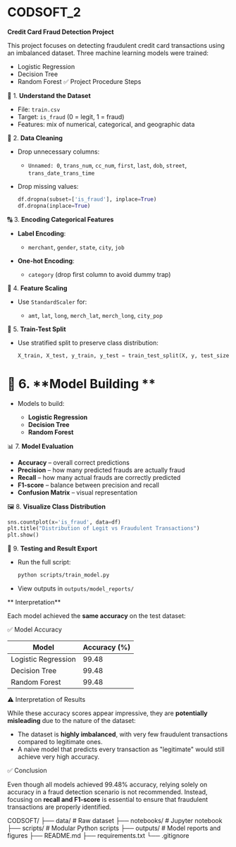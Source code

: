 # CODSOFT_2
 **Credit Card Fraud Detection Project**
 
This project focuses on detecting fraudulent credit card transactions using an imbalanced dataset. Three machine learning models were trained:

* Logistic Regression
* Decision Tree
* Random Forest
 ✅ Project Procedure Steps

 🧩 1. **Understand the Dataset**

* File: `train.csv`
* Target: `is_fraud` (0 = legit, 1 = fraud)
* Features: mix of numerical, categorical, and geographic data

 🧹 2. **Data Cleaning**

* Drop unnecessary columns:

  * `Unnamed: 0`, `trans_num`, `cc_num`, `first`, `last`, `dob`, `street`, `trans_date_trans_time`
* Drop missing values:

  ```python
  df.dropna(subset=['is_fraud'], inplace=True)
  df.dropna(inplace=True)
  ```

 🔠 3. **Encoding Categorical Features**

* **Label Encoding**:

  * `merchant`, `gender`, `state`, `city`, `job`
* **One-hot Encoding**:

  * `category` (drop first column to avoid dummy trap)

 📏 4. **Feature Scaling**

* Use `StandardScaler` for:

  * `amt`, `lat`, `long`, `merch_lat`, `merch_long`, `city_pop`

 🧪 5. **Train-Test Split**

* Use stratified split to preserve class distribution:

  ```python
  X_train, X_test, y_train, y_test = train_test_split(X, y, test_size=0.2, stratify=y)
  ```

# 🤖 6. **Model Building **

* Models to build:

  * **Logistic Regression**
  * **Decision Tree**
  * **Random Forest**

 📊 7. **Model Evaluation**

* **Accuracy** – overall correct predictions
* **Precision** – how many predicted frauds are actually fraud
* **Recall** – how many actual frauds are correctly predicted
* **F1-score** – balance between precision and recall
* **Confusion Matrix** – visual representation

🖼️ 8. **Visualize Class Distribution**

```python
sns.countplot(x='is_fraud', data=df)
plt.title("Distribution of Legit vs Fraudulent Transactions")
plt.show()
```

🧪 9. **Testing and Result Export**

* Run the full script:

  ```bash
  python scripts/train_model.py
  ```
* View outputs in `outputs/model_reports/`

** Interpretation**

Each model achieved the **same accuracy** on the test dataset:

 ✅ Model Accuracy

| Model               | Accuracy (%) |
| ------------------- | ------------ |
| Logistic Regression | 99.48        |
| Decision Tree       | 99.48        |
| Random Forest       | 99.48        |

 ⚠️ Interpretation of Results

While these accuracy scores appear impressive, they are **potentially misleading** due to the nature of the dataset:

* The dataset is **highly imbalanced**, with very few fraudulent transactions compared to legitimate ones.
* A naive model that predicts every transaction as "legitimate" would still achieve very high accuracy.

 
 ✅ Conclusion

Even though all models achieved 99.48% accuracy, relying solely on accuracy in a fraud detection scenario is not recommended. Instead, focusing on **recall and F1-score** is essential to ensure that fraudulent transactions are properly identified.



CODSOFT/
├── data/                  # Raw dataset
├── notebooks/             # Jupyter notebook
├── scripts/               # Modular Python scripts
├── outputs/               # Model reports and figures
├── README.md
├── requirements.txt
└── .gitignore


